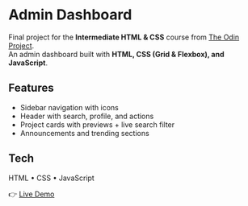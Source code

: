# Admin Dashboard

Final project for the **Intermediate HTML & CSS** course from [The Odin Project](https://www.theodinproject.com/).  
An admin dashboard built with **HTML, CSS (Grid & Flexbox), and JavaScript**.  

## Features
- Sidebar navigation with icons  
- Header with search, profile, and actions  
- Project cards with previews + live search filter  
- Announcements and trending sections  

## Tech
HTML • CSS • JavaScript  

👉 [Live Demo](https://mateotvara.github.io/odin-admin-dashboard/)  
